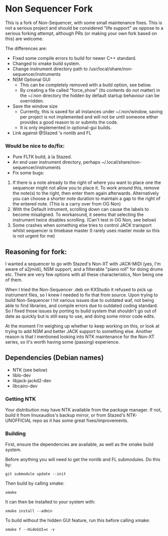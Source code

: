 # Non Sequencer Fork

This is a fork of Non-Sequencer, with some small maintenance fixes. 
This is not a serious project and should be considered "life support" as oppose to a serious forking attempt, although PRs (or making your own fork based on this) are welcome.

The differences are:

+ Fixed some compile errors to build for newer C++ standard.
+ Changed to xmake build system.
+ Change instrument directory path to /usr/local/share/non-sequencer/instruments
+ NSM Optional GUI
  + This can be completely removed with a build option, see below.
  + By creating a file called "force_show" (its contents do not matter) in the ~/.non directory the hidden by default startup behaviour can be overridden. 
+ Save the window size
  + Currently, this is saved for all instances under ~/.non/window, saving per project is not implemented and will not be until someone either provides a good reason to or submits the code.
  + It is only implemented in optional-gui builds.
+ Link against @Stazed 's nonlib and FL

### Would be nice to do/fix:
+ Pure FLTK build, à la Stazed.
+ An end user instrument directory, perhaps ~/.local/share/non-sequencer/instruments
+ Fix some bugs: 
1) If there is a note already to the right of where you want to place one the sequencer might not allow you to place it. To work around this, remove the note(s) to the right, then enter them again afterwards. Alternatively you can choose a shorter note duration to maintain a gap to the right of the entered note. (This is a carry over from OG Non)
2) With the Default intrument, scrolling down can cause the labels to become misaligned. To workaround, it seems that selecting the instrument twice disables scrolling. (Can't test in OG Non, see below)
3) Some crashes when something else tries to control JACK transport whilst sequencer is timebase master (I rarely uses master mode so this is not urgent for me)

## Reasoning for fork:

I wanted a sequencer to go with Stazed's Non-XT with JACK-MIDI (yes, I'm aware of a2jmidi), NSM support, and a filterable "piano roll" for doing drums etc. There are very few options with all these characteristics, Non being one of them.

When I tried the Non-Sequencer .deb on KXStudio it refused to pick up instrument files, so I knew I needed to fix that from source. Upon trying to build Non-Sequencer I hit various issues due to outdated waf, not being able to find libraries, and compile errors due to outdated coding standard. So I fixed those issues by porting to build system that shouldn't go out of date as quickly but is still easy to use, and doing some minor code edits.

At the moment I'm weighing up whether to keep working on this, or look at trying to add NSM and better JACK support to something else.
Another reason is that I mentioned looking into NTK maintenance for the Non-XT series, so it's worth having some (passing) experience.

## Dependencies (Debian names)
+ NTK (see below)
+ liblo-dev
+ libjack-jackd2-dev
+ libcairo-dev

### Getting NTK
Your distribution may have NTK available from the package manager. 
If not, build it from linuxaudios's backup mirror, or from Stazed's NTK-UNOFFICIAL repo as it has some great fixes/improvements.

### Building
First, ensure the dependencies are available, as well as the xmake build system.

Before anything you will need to get the nonlib and FL submodules. Do this by:
```
git submodule update --init
```

Then build by calling xmake:

```
xmake
```

It can then be installed to your system with:

```
xmake install --admin
```

To build without the hidden GUI feature, run this before calling xmake:
```
xmake f --HideGUI=n -v
```
